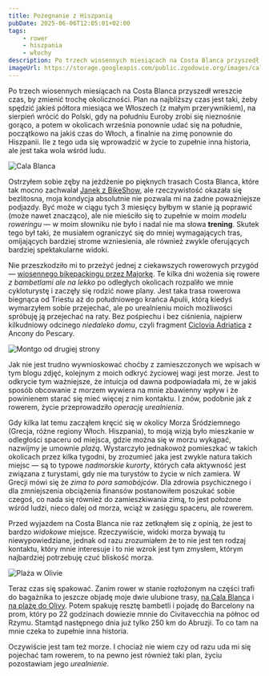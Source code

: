 ```yaml
---
title: Pożegnanie z Hiszpanią
pubDate: 2025-06-06T12:05:01+02:00
tags:
    - rower
    - hiszpania
    - włochy
description: Po trzech wiosennych miesiącach na Costa Blanca przyszedł wreszcie czas, by zmienić trochę okoliczności. Plan na najbliższy czas jest taki, żeby spędzić jakieś półtora miesiąca we Włoszech (z małym przerywnikiem), na sierpień wrócić do Polski, gdy na południu Euroby zrobi się nieznośnie gorąco, a potem w okolicach września ponownie udać się na południe, początkowo na jakiś czas do Włoch, a finalnie na zimę ponownie do Hiszpanii. Ile z tego uda się wprowadzić w życie to zupełnie inna historia, ale jest taka wola wśród ludu.
imageUrl: https://storage.googleapis.com/public.zgodowie.org/images/cala-blanca-2025-06.jpg
---
```


Po trzech wiosennych miesiącach na Costa Blanca przyszedł wreszcie czas, by zmienić trochę okoliczności. Plan na najbliższy czas jest taki, żeby spędzić jakieś półtora miesiąca we Włoszech (z małym przerywnikiem), na sierpień wrócić do Polski, gdy na południu Euroby zrobi się nieznośnie gorąco, a potem w okolicach września ponownie udać się na południe, początkowo na jakiś czas do Włoch, a finalnie na zimę ponownie do Hiszpanii. Ile z tego uda się wprowadzić w życie to zupełnie inna historia, ale jest taka wola wśród ludu.

![Cala Blanca](https://storage.googleapis.com/public.zgodowie.org/images/cala-blanca-2025-06.jpg 'Cala Blanca, częsty cel moich przejażdżek')

Ostrzyłem sobie zęby na jeżdżenie po pięknych trasach Costa Blanca, które tak mocno zachwalał [Janek z BikeShow](https://www.youtube.com/@bikeshowcc), ale rzeczywistość okazała się bezlitosna, moja kondycja absolutnie nie pozwala mi na żadne poważniejsze podjazdy. Być może w ciągu tych 3 miesięcy byłbym w stanie ją poprawić (może nawet znacząco), ale nie mieściło się to zupełnie w moim _modelu roweringu_ &mdash; w moim słowniku nie było i nadal nie ma słowa **trening**. Skutek tego był taki, że musiałem ograniczyć się do mniej wymagających tras, omijających bardziej strome wzniesienia, ale również zwykle oferujących bardziej spektakularne widoki.

Nie przeszkodziło mi to przeżyć jednej z ciekawszych rowerowych przygód &mdash; [wiosennego bikepackingu przez Majorkę](/blog/2025/04/dlugi-weekend-na-majorce). Te kilka dni wożenia się rowere _z bambetlami ale na lekko_ po odległych okolicach rozpaliło we mnie cykloturystę i zaczęły się rodzić nowe plany. Jest taka trasa rowerowa biegnąca od Triestu aż do południowego krańca Apulii, którą kiedyś wymarzyłem sobie przejechać, ale po urealnieniu moich możliwości spróbuję ją przejechać na raty. Bez pośpiechu i bez ciśnienia, najpierw kilkudniowy odcinego _niedaleko domu_, czyli fragment [Ciclovia Adriatica](https://www.bicitalia.org/it/bicitalia/gli-itinerari-bicitalia/131-bi6-ciclovia-adriatica) z Ancony do Pescary.

![Montgo od drugiej strony](https://storage.googleapis.com/public.zgodowie.org/images/montgo-od-drugiej%20strony.jpg 'Montgo z drogi do Jesus Pobre')

Jak nie jest trudno wywnioskować choćby z zamieszczonych we wpisach w tym blogu zdjęć, kolejnym z moich odkryć życiowej wagi jest morze. Jest to odkrycie tym ważniejsze, że intuicja od dawna podpowiadała mi, że w jakiś sposób obcowanie z morzem wywiera na mnie zbawienny wpływ i że powinienem starać się mieć więcej z nim kontaktu. I znów, podobnie jak z rowerem, życie przeprowadziło _operację urealnienia_.

Gdy kilka lat temu zacząłem kręcić się w okolicy Morza Śródziemnego (Grecja, różne regiony Włoch. Hiszpania), to moją wizją było mieszkanie w odległości spaceru od miejsca, gdzie można się w morzu wykąpać, nazwijmy je umownie _plażą_. Wystarczyło jednakowoż pomieszkać w takich okolicach przez kilka tygodni, by zrozumieć jaka jest zwykle natura takich miejsc &mdash; są to typowe _nadmorskie kurorty_, których cała aktywność jest związana z turystami, gdy nie ma turystów to życie w nich zamiera. W Grecji mówi się że _zima to pora samobójców_. Dla zdrowia psychicznego i dla zmniejszenia obciążenia finansów postanowiłem poszukać sobie czegoś, co nada się również do zamieszkiwania zimą, to jest położone wśród ludzi, nieco dalej od morza, wciąż w zasięgu spaceru, ale rowerem.

Przed wyjazdem na Costa Blanca nie raz zetknąłem się z opinią, że jest to bardzo _widokowe_ miejsce. Rzeczywiście, widoki morza bywają tu niewypowiedziane, jednak od razu zrozumiałem że to nie jest ten rodzaj kontaktu, który mnie interesuje i to nie wzrok jest tym zmysłem, którym najbardziej potrzebuję czuć bliskość morza.

![Plaża w Olivie](https://storage.googleapis.com/public.zgodowie.org/images/plaza-w-olivie.jpg 'Najładniejsza plaża w okolicy jest w Olivie')

Teraz czas się spakować. Zanim rower w stanie rozłożonym na części trafi do bagażnika to jeszcze objadę moje dwie ulubione trasy, [na Cala Blanca](https://www.strava.com/activities/14696001733) i [na plażę do Olivy](https://www.strava.com/activities/14509738527). Potem spakuję resztę bambetli i pojadę do Barcelony na prom, który po 22 godzinach dowiezie mnnie do Civitavecchia na północ od Rzymu. Stamtąd następnego dnia już tylko 250 km do Abruzji. To co tam na mnie czeka to zupełnie inna historia.

Oczywiście jest tam też morze. I chociaż nie wiem czy od razu uda mi się pojechać tam rowerem, to na pewno jest również taki plan, życiu pozostawiam jego _urealnienie_.
